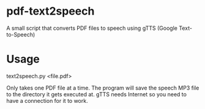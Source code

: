 # pdf-text2speech
A small script that converts PDF files to speech using gTTS (Google Text-to-Speech)

# Usage
text2speech.py <file.pdf>

Only takes one PDF file at a time. The program will save the speech MP3 file to the directory it gets executed at. gTTS needs Internet so you need to have a connection for it to work.

